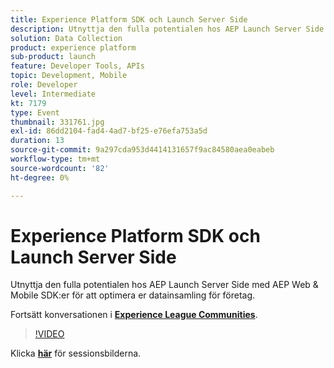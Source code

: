 ```yaml
---
title: Experience Platform SDK och Launch Server Side
description: Utnyttja den fulla potentialen hos AEP Launch Server Side med AEP Web & Mobile SDK:er för att optimera er datainsamling för företag. Den här sessionen skapades som en del av Adobe Developers Live Content Event.
solution: Data Collection
product: experience platform
sub-product: launch
feature: Developer Tools, APIs
topic: Development, Mobile
role: Developer
level: Intermediate
kt: 7179
type: Event
thumbnail: 331761.jpg
exl-id: 86dd2104-fad4-4ad7-bf25-e76efa753a5d
duration: 13
source-git-commit: 9a297cda953d4414131657f9ac84580aea0eabeb
workflow-type: tm+mt
source-wordcount: '82'
ht-degree: 0%

---
```


# Experience Platform SDK och Launch Server Side

Utnyttja den fulla potentialen hos AEP Launch Server Side med AEP Web &amp; Mobile SDK:er för att optimera er datainsamling för företag.

Fortsätt konversationen i **[Experience League Communities](https://adobe.ly/36Yd3v6)**.

>[!VIDEO](https://video.tv.adobe.com/v/331761/?quality=12&learn=on&hidetitle=true)

Klicka **[här](/help/adobe-developers-live/assets/experience-platform-sdk-launch.pdf)** för sessionsbilderna.
